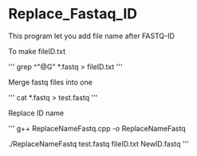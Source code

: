 # Replace_Fastaq_ID
This program let you add file name after FASTQ-ID

To make fileID.txt

'''
grep ^"@G" *.fastq > fileID.txt
'''

Merge fastq files into one

'''
cat *.fastq > test.fastq
'''

Replace ID name

'''
g++ ReplaceNameFastq.cpp -o ReplaceNameFastq

./ReplaceNameFastq test.fastq fileID.txt NewID.fastq
'''


